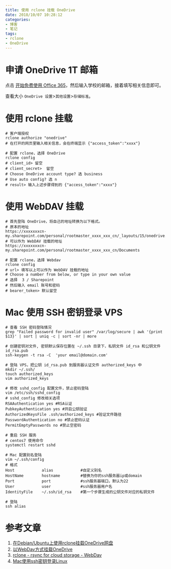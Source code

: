 ```yaml
---
title: 使用 rclone 挂载 OneDrive
date: 2018/10/07 10:28:12
categories: 
- 博客
- 笔记
tags: 
- rclone
- OneDrive
---
```


# 申请 OneDrive 1T 邮箱

点击 [开始免费使用 Office 365](https://www.microsoft.com/zh-cn/education/products/office/default.aspx)，然后输入学校的邮箱，接着填写相关信息即可。

查看大小 `OneDrive 设置`>`其他设置`>`存储标准`。

# 使用 rclone 挂载

```shell
# 客户端授权
rclone authorize "onedrive"
# 在打开的网页里输入相关信息，会在终端显示 {"access_token":"xxxx"}

# 配置 rclone，选择 OneDrive
rclone config
# client_id> 留空 
# client_secret>  留空 
# Choose OneDrive account type? 选 business
# Use auto config? 选 n
# result> 输入上述步骤得到的 {"access_token":"xxxx"}
```

<!--more-->

# 使用 WebDAV 挂载

```shell
# 首先登陆 OneDrive，将自己的地址转换为以下格式。
# 原本的地址
https://xxxxxxxcn-my.sharepoint.com/personal/rootmaster_xxxx_xxx_cn/_layouts/15/onedrive.aspx
# 可以作为 WebDAV 挂载的地址
https://xxxxxxxcn-my.sharepoint.com/personal/rootmaster_xxxx_xxx_cn/Documents

# 配置 rclone，选择 Webdav
rclone config
# url> 填写以上可以作为 WebDAV 挂载的地址
# Choose a number from below, or type in your own value
# 选择  3 / Sharepoint
# 然后输入 email 账号和密码
# bearer_token> 默认留空
```

# Mac 使用 SSH 密钥登录 VPS

```shell
# 查看 SSH 密码登陆情况
grep "Failed password for invalid user" /var/log/secure | awk '{print $13}' | sort | uniq -c | sort -nr | more

# 创建密钥对文件, 密钥默认保存位置在 ~/.ssh 目录下，私钥文件 id_rsa 和公钥文件 id_rsa.pub
ssh-keygen -t rsa -C  'your email@domain.com'

# 登陆 VPS，把公钥 id_rsa.pub 到服务器认证文件 authorized_keys 中
mkdir ~/.ssh/
touch authorized_keys
vim authorized_keys

# 修改 sshd_config 配置文件，禁止密码登陆
vim /etc/ssh/sshd_config
# sshd_config 修改相关选项
RSAAuthentication yes #RSA认证
PubkeyAuthentication yes #开启公钥验证
AuthorizedKeysFile .ssh/authorized_keys #验证文件路径
PasswordAuthentication no #禁止密码认证
PermitEmptyPasswords no #禁止空密码

# 重启 SSH 服务
# centos7 使用命令
systemctl restart sshd

# Mac 配置别名登陆
vim ~/.ssh/config
# 格式
Host            alias            #自定义别名
HostName        hostname         #替换为你的ssh服务器ip或domain
Port            port             #ssh服务器端口，默认为22
User            user             #ssh服务器用户名
IdentityFile    ~/.ssh/id_rsa    #第一个步骤生成的公钥文件对应的私钥文件

# 登陆
ssh alias
```

# 参考文章

1. [在Debian/Ubuntu上使用rclone挂载OneDrive网盘](https://www.moerats.com/archives/491/)
2. [以WebDav方式挂载OneDrive](http://www.pianshen.com/article/6363174521/)
3. [ rclone - rsync for cloud storage - WebDav](https://rclone.org/webdav/)
4. [Mac使用ssh密钥登录Linux](https://www.jianshu.com/p/7990ca55da69)